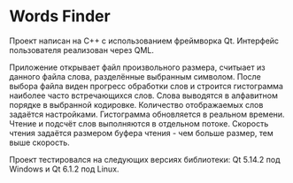 # Words Finder

Проект написан на C++ с использованием фреймворка Qt. Интерфейс пользователя реализован через QML.

Приложение открывает файл произвольного размера, считыает из данного файла слова, разделённые выбранным символом. После выбора файла виден прогресс обработки слов и строится гистограмма наиболее часто встречающихся слов. Слова выводятся в алфавитном порядке в выбранной кодировке. Количество отображаемых слов задаётся настройками. Гистограмма обновляется в реальном времени. Чтение и подсчёт слов выполняются в отдельном потоке. Скорость чтения задаётся размером буфера чтения - чем больше размер, тем выше скорость.

Проект тестировался на следующих версиях библиотеки: Qt 5.14.2 под Windows и Qt 6.1.2 под Linux.
